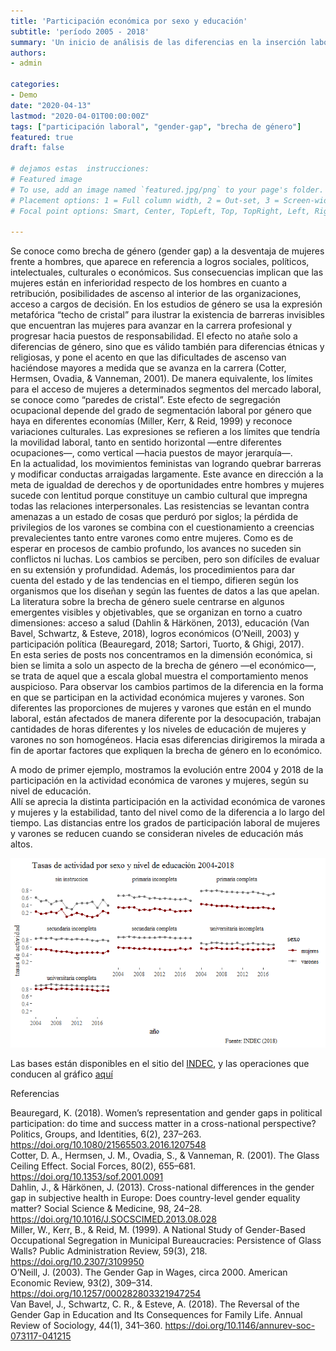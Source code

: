 ```yaml
---
title: 'Participación económica por sexo y educación'
subtitle: 'período 2005 - 2018'
summary: 'Un inicio de análisis de las diferencias en la inserción laboral de mujeres y varones en Argentina'
authors:
- admin

categories:
- Demo
date: "2020-04-13"
lastmod: "2020-04-01T00:00:00Z"
tags: ["participación laboral", "gender-gap", "brecha de género"]
featured: true
draft: false

# dejamos estas  instrucciones:  
# Featured image
# To use, add an image named `featured.jpg/png` to your page's folder.
# Placement options: 1 = Full column width, 2 = Out-set, 3 = Screen-width
# Focal point options: Smart, Center, TopLeft, Top, TopRight, Left, Right, BottomLeft, Bottom, BottomRight

---
```


Se conoce como brecha de género (gender gap) a la desventaja de mujeres frente a hombres, que aparece en referencia a logros sociales, políticos, intelectuales, culturales o económicos. Sus consecuencias implican que las mujeres están en inferioridad respecto de los hombres en cuanto a retribución, posibilidades de ascenso al interior de las organizaciones, acceso a cargos de decisión. En los estudios de género se usa la expresión metafórica “techo de cristal” para ilustrar la existencia de barreras invisibles que encuentran las mujeres para  avanzar en la carrera profesional y progresar hacia puestos de responsabilidad. El efecto no atañe solo a diferencias de género, sino que es válido también para diferencias étnicas y religiosas, y pone el acento en que las dificultades de ascenso van haciéndose mayores a medida que se avanza en la carrera (Cotter, Hermsen, Ovadia, & Vanneman, 2001). De manera equivalente, los límites para el acceso de mujeres a determinados segmentos del mercado laboral, se conoce como “paredes de cristal”. Este efecto de segregación ocupacional depende del grado de segmentación laboral por género que haya en diferentes economías (Miller, Kerr, & Reid, 1999) y reconoce variaciones culturales. Las expresiones se refieren a los límites que tendría la movilidad laboral, tanto en sentido horizontal —entre diferentes ocupaciones—, como vertical —hacia puestos de mayor jerarquía—.  
En la actualidad, los movimientos feministas van logrando quebrar barreras y modificar conductas arraigadas largamente. Este avance en dirección a la meta de igualdad de derechos y de oportunidades entre hombres y mujeres sucede con lentitud porque constituye un cambio cultural que impregna todas las relaciones interpersonales. Las resistencias se levantan contra amenazas a un estado de cosas que perduró por siglos; la pérdida de privilegios de los varones se combina con el cuestionamiento a creencias prevalecientes tanto entre varones como entre mujeres. Como es de esperar en procesos de cambio profundo, los avances no suceden sin conflictos ni luchas. Los cambios se perciben, pero son difíciles de evaluar en su extensión y profundidad. Además, los procedimientos para dar cuenta del estado y de las tendencias en el tiempo, difieren según los organismos que los diseñan y según las fuentes de datos a las que apelan.  
La literatura sobre la brecha de género suele centrarse en algunos emergentes visibles y objetivables, que se organizan en torno a cuatro dimensiones: acceso a salud (Dahlin & Härkönen, 2013), educación (Van Bavel, Schwartz, & Esteve, 2018), logros económicos (O’Neill, 2003) y participación política (Beauregard, 2018; Sartori, Tuorto, & Ghigi, 2017).  
En esta series de posts nos concentramos en la dimensión económica, si bien se limita a solo un aspecto de la brecha de género —el económico—, se trata de aquel que a escala global muestra el comportamiento menos auspicioso. Para observar los cambios partimos de la diferencia en la forma en que se participan en la actividad económica mujeres y varones. Son diferentes las proporciones de  mujeres y varones que están en el mundo laboral, están afectados de manera diferente por la desocupación, trabajan cantidades de horas diferentes y los niveles de educación de mujeres y varones no son homogéneos. Hacia esas diferencias dirigiremos la mirada a fin de aportar factores que expliquen la brecha de género en lo económico. 

A modo de primer ejemplo, mostramos la evolución entre 2004 y 2018 de la participación en la actividad económica de varones y mujeres, según su nivel de educación.  
Allí se aprecia la distinta participación en la actividad económica de varones y mujeres y la estabilidad, tanto del nivel como de la diferencia a lo largo del tiempo. Las distancias entre los grados de participación laboral de mujeres y varones se reducen cuando se consideran niveles de educación más altos.  

![Tasas por sexo y educación](tasas_por_sexo_educacion.png)



Las bases están disponibles en el sitio del [INDEC](https://www.indec.gob.ar/indec/web/Institucional-Indec-BasesDeDatos), y las operaciones que conducen al gráfico  [aquí](https://github.com/ebologna/gender-gap/blob/master/tasas_de_actividad.pdf)


Referencias  

Beauregard, K. (2018). Women’s representation and gender gaps in political participation: do time and success matter in a cross-national perspective? Politics, Groups, and Identities, 6(2), 237–263. https://doi.org/10.1080/21565503.2016.1207548  
Cotter, D. A., Hermsen, J. M., Ovadia, S., & Vanneman, R. (2001). The Glass Ceiling Effect. Social Forces, 80(2), 655–681. https://doi.org/10.1353/sof.2001.0091  
Dahlin, J., & Härkönen, J. (2013). Cross-national differences in the gender gap in subjective health in Europe: Does country-level gender equality matter? Social Science & Medicine, 98, 24–28. https://doi.org/10.1016/J.SOCSCIMED.2013.08.028  
Miller, W., Kerr, B., & Reid, M. (1999). A National Study of Gender-Based Occupational Segregation in Municipal Bureaucracies: Persistence of Glass Walls? Public Administration Review, 59(3), 218. https://doi.org/10.2307/3109950  
O’Neill, J. (2003). The Gender Gap in Wages, circa 2000. American Economic Review, 93(2), 309–314. https://doi.org/10.1257/000282803321947254  
Van Bavel, J., Schwartz, C. R., & Esteve, A. (2018). The Reversal of the Gender Gap in Education and Its Consequences for Family Life. Annual Review of Sociology, 44(1), 341–360. https://doi.org/10.1146/annurev-soc-073117-041215  

